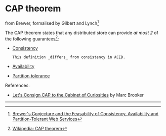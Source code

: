 # CAP theorem

from Brewer, formalised by Gilbert and Lynch[^cap]

The CAP theorem states that any distributed store can provide _at most 2_ of the following guarantees[^capwiki]:

* [Consistency](../goals/consistency.md)
 
    ~~~admonish note title="Disambiguation with ACID"
    This definition _differs_ from consistency in ACID.
    ~~~

* [Availability](../goals/availability.md)

* [Partition tolerance](../goals/partition-tolerance.md)

References:
* [Let's Consign CAP to the Cabinet of Curiosities](https://brooker.co.za/blog/2024/07/25/cap-again.html) by Marc Brooker

---

[^cap]: [Brewer's Conjecture and the Feasability of Consistency, Availability and Partition-Tolerant Web Services](https://users.ece.cmu.edu/~adrian/731-sp04/readings/GL-cap.pdf)
[^capwiki]: [Wikipedia: CAP theorem](https://en.wikipedia.org/wiki/CAP_theorem)